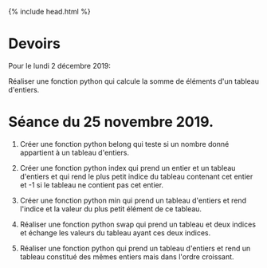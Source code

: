 {% include head.html %}

# Devoirs

Pour le lundi 2 décembre 2019:

Réaliser une fonction python qui calcule la somme de éléments d'un tableau d'entiers.

# Séance du 25 novembre 2019.

1. Créer une fonction python belong qui teste si un nombre donné appartient à un tableau d'entiers.

2. Créer une fonction python index qui prend un entier et un tableau d'entiers et qui rend le plus petit indice du tableau contenant cet entier et -1 si le tableau ne contient pas cet entier.

3. Créer une fonction python min qui prend un tableau d'entiers et rend l'indice et la valeur du plus petit élément de ce tableau.

4. Réaliser une fonction python swap qui prend un tableau et deux indices et échange les valeurs du tableau ayant ces deux indices.

5. Réaliser une fonction python qui prend un tableau d'entiers et rend un tableau constitué des mêmes entiers mais dans l'ordre croissant.
